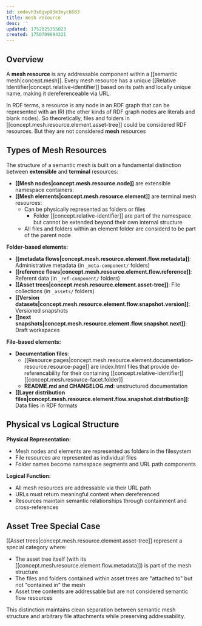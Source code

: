 ```yaml
---
id: xmdevh3s6gvp93m3nyc6683
title: mesh resource
desc: ''
updated: 1752025355023
created: 1750709094321
---
```


## Overview

A **mesh resource** is any addressable component within a [[semantic mesh|concept.mesh]]. Every mesh resource has a unique [[Relative Identifier|concept.relative-identifier]] based on its path and locally unique name, making it dereferenceable via URL.

In RDF terms, a resource is any node in an RDF graph that can be represented with an IRI (the other kinds of RDF graph nodes are literals and blank nodes). So theoretically, files and folders in [[concept.mesh.resource.element.asset-tree]] could be considered RDF resources. But they are not considered **mesh** resources

## Types of Mesh Resources

The structure of a semantic mesh is built on a fundamental distinction between **extensible** and **terminal** resources:

- **[[Mesh nodes|concept.mesh.resource.node]]** are extensible namespace containers:
- **[[Mesh elements|concept.mesh.resource.element]]** are terminal mesh resources:
  - Can be physically represented as folders or files
    - Folder [[concept.relative-identifier]] are part of the namespace but cannot be extended beyond their own internal structure
  - All files and folders within an element folder are considerd to be part of the parent node

**Folder-based elements:**


- **[[metadata flows|concept.mesh.resource.element.flow.metadata]]**: Administrative metadata (in `_meta-component/` folders)
- **[[reference flows|concept.mesh.resource.element.flow.reference]]**: Referent data (in `_ref-component/` folders)
- **[[Asset trees|concept.mesh.resource.element.asset-tree]]**: File collections (in `_assets/` folders)
- **[[Version datasets|concept.mesh.resource.element.flow.snapshot.version]]**: Versioned snapshots
- **[[next snapshots|concept.mesh.resource.element.flow.snapshot.next]]**: Draft workspaces

**File-based elements:**
- **Documentation files**: 
  - [[Resource pages|concept.mesh.resource.element.documentation-resource.resource-page]] are index.html files that provide de-referencability for their containing [[concept.relative-identifier]] [[concept.mesh.resource-facet.folder]]
  - **README.md and CHANGELOG.md**: unstructured documentation
- **[[Layer distribution files|concept.mesh.resource.element.flow.snapshot.distribution]]**: Data files in RDF formats

## Physical vs Logical Structure

**Physical Representation:**
- Mesh nodes and elements are represented as folders in the filesystem
- File resources are represented as individual files
- Folder names become namespace segments and URL path components

**Logical Function:**
- All mesh resources are addressable via their URL path
- URLs must return meaningful content when dereferenced
- Resources maintain semantic relationships through containment and cross-references

## Asset Tree Special Case

[[Asset trees|concept.mesh.resource.element.asset-tree]] represent a special category where:
- The asset tree itself (with its [[concept.mesh.resource.element.flow.metadata]]) is part of the mesh structure
- The files and folders contained within asset trees are "attached to" but not "contained in" the mesh
- Asset tree contents are addressable but are not considered semantic flow resources

This distinction maintains clean separation between semantic mesh structure and arbitrary file attachments while preserving addressability.
